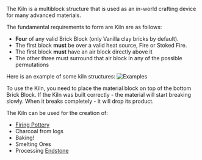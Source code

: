 The Kiln is a multiblock structure that is used as an in-world crafting device for many advanced materials.

The fundamental requirements to form are Kiln are as follows:
 * **Four** of any valid Brick Block (only Vanilla clay bricks by default).  
 * The first block **must** be over a valid heat source, Fire or Stoked Fire.  
 * The first block **must** have an air block directly above it  
 * The other three must surround that air block in any of the possible permutations  
 
 Here is an example of some kiln structures:
 ![Examples](betterwithmods:kilns.png)

To use the Kiln, you need to place the material block on top of the bottom Brick Block.
If the Kiln was built correctly - the material will start breaking slowly. When it breaks completely - it will drop its product.

The Kiln can be used for the creation of:
* [Firing Pottery](unfired_pottery.md)
* Charcoal from logs
* Baking!
* Smelting Ores
* Processing [Endstone](white_stone.md)